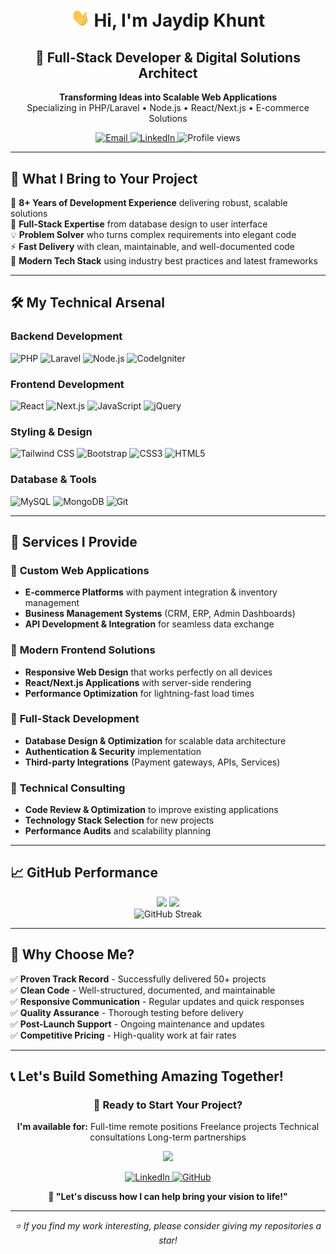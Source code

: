 <h1 align="center">
  <img src="https://raw.githubusercontent.com/ABSphreak/ABSphreak/master/gifs/Hi.gif" width="30"> 
  Hi, I'm Jaydip Khunt
</h1>

<h2 align="center">🚀 Full-Stack Developer & Digital Solutions Architect</h2>

<p align="center">
  <strong>Transforming Ideas into Scalable Web Applications</strong><br>
  Specializing in PHP/Laravel • Node.js • React/Next.js • E-commerce Solutions
</p>

<p align="center">
  <a href="mailto:jaydipkhunt90@gmail.com">
    <img alt="Email" src="https://img.shields.io/badge/💼%20Hire%20Me-jaydipkhunt90%40gmail.com-EA4335?style=for-the-badge&logo=gmail&logoColor=white">
  </a>
  <a href="https://www.linkedin.com/in/jaydip-khunt-658697142/" target="_blank">
    <img alt="LinkedIn" src="https://img.shields.io/badge/Connect-LinkedIn-0A66C2?style=for-the-badge&logo=linkedin&logoColor=white">
  </a>
  <img alt="Profile views" src="https://komarev.com/ghpvc/?username=jaydip-khunt&style=for-the-badge&color=brightgreen&label=Profile+Views">
</p>

---

## 💼 What I Bring to Your Project

🎯 **8+ Years of Development Experience** delivering robust, scalable solutions  
🚀 **Full-Stack Expertise** from database design to user interface  
💡 **Problem Solver** who turns complex requirements into elegant code  
⚡ **Fast Delivery** with clean, maintainable, and well-documented code  
🔧 **Modern Tech Stack** using industry best practices and latest frameworks  

---

## 🛠️ My Technical Arsenal

### **Backend Development**
<p>
  <img src="https://img.shields.io/badge/PHP-777BB4?style=for-the-badge&logo=php&logoColor=white" alt="PHP">
  <img src="https://img.shields.io/badge/Laravel-FF2D20?style=for-the-badge&logo=laravel&logoColor=white" alt="Laravel">
  <img src="https://img.shields.io/badge/Node.js-339933?style=for-the-badge&logo=nodedotjs&logoColor=white" alt="Node.js">
  <img src="https://img.shields.io/badge/CodeIgniter-EF4223?style=for-the-badge&logo=codeigniter&logoColor=white" alt="CodeIgniter">
</p>

### **Frontend Development**
<p>
  <img src="https://img.shields.io/badge/React-61DAFB?style=for-the-badge&logo=react&logoColor=black" alt="React">
  <img src="https://img.shields.io/badge/Next.js-000000?style=for-the-badge&logo=nextdotjs&logoColor=white" alt="Next.js">
  <img src="https://img.shields.io/badge/JavaScript-F7DF1E?style=for-the-badge&logo=javascript&logoColor=black" alt="JavaScript">
  <img src="https://img.shields.io/badge/jQuery-0769AD?style=for-the-badge&logo=jquery&logoColor=white" alt="jQuery">
</p>

### **Styling & Design**
<p>
  <img src="https://img.shields.io/badge/Tailwind_CSS-38B2AC?style=for-the-badge&logo=tailwind-css&logoColor=white" alt="Tailwind CSS">
  <img src="https://img.shields.io/badge/Bootstrap-563D7C?style=for-the-badge&logo=bootstrap&logoColor=white" alt="Bootstrap">
  <img src="https://img.shields.io/badge/CSS3-1572B6?style=for-the-badge&logo=css3&logoColor=white" alt="CSS3">
  <img src="https://img.shields.io/badge/HTML5-E34F26?style=for-the-badge&logo=html5&logoColor=white" alt="HTML5">
</p>

### **Database & Tools**
<p>
  <img src="https://img.shields.io/badge/MySQL-4479A1?style=for-the-badge&logo=mysql&logoColor=white" alt="MySQL">
  <img src="https://img.shields.io/badge/MongoDB-47A248?style=for-the-badge&logo=mongodb&logoColor=white" alt="MongoDB">
  <img src="https://img.shields.io/badge/Git-F05032?style=for-the-badge&logo=git&logoColor=white" alt="Git">
</p>

---

## 🎯 Services I Provide

### 🏢 **Custom Web Applications**
- **E-commerce Platforms** with payment integration & inventory management
- **Business Management Systems** (CRM, ERP, Admin Dashboards)
- **API Development & Integration** for seamless data exchange

### 🎨 **Modern Frontend Solutions**
- **Responsive Web Design** that works perfectly on all devices
- **React/Next.js Applications** with server-side rendering
- **Performance Optimization** for lightning-fast load times

### 🔧 **Full-Stack Development**
- **Database Design & Optimization** for scalable data architecture
- **Authentication & Security** implementation
- **Third-party Integrations** (Payment gateways, APIs, Services)

### 🚀 **Technical Consulting**
- **Code Review & Optimization** to improve existing applications
- **Technology Stack Selection** for new projects
- **Performance Audits** and scalability planning

---

## 📈 GitHub Performance

<div align="center">
  <img height="180em" src="https://github-readme-stats.vercel.app/api?username=jaydip-khunt&show_icons=true&theme=github_dark&hide_border=true&count_private=true"/>
  <img height="180em" src="https://github-readme-stats.vercel.app/api/top-langs/?username=jaydip-khunt&layout=compact&theme=github_dark&hide_border=true"/>
</div>

<div align="center">
  <img src="https://streak-stats.demolab.com?user=jaydip-khunt&theme=github-dark-blue&hide_border=true" alt="GitHub Streak"/>
</div>

---

## 🌟 Why Choose Me?

✅ **Proven Track Record** - Successfully delivered 50+ projects  
✅ **Clean Code** - Well-structured, documented, and maintainable  
✅ **Responsive Communication** - Regular updates and quick responses  
✅ **Quality Assurance** - Thorough testing before delivery  
✅ **Post-Launch Support** - Ongoing maintenance and updates  
✅ **Competitive Pricing** - High-quality work at fair rates  

---

## 📞 Let's Build Something Amazing Together!

<div align="center">

### 🚀 Ready to Start Your Project?

**I'm available for:**
 Full-time remote positions
 Freelance projects
 Technical consultations
 Long-term partnerships

<p>
  <a href="mailto:jaydipkhunt90@gmail.com">
    <img src="https://img.shields.io/badge/📧%20Email%20Me-jaydipkhunt90%40gmail.com-EA4335?style=for-the-badge&logo=gmail&logoColor=white">
  </a>
</p>

<p>
  <a href="https://www.linkedin.com/in/jaydip-khunt-658697142/" target="_blank">
    <img src="https://raw.githubusercontent.com/danielcranney/readme-generator/main/public/icons/socials/linkedin.svg" width="32" height="32" alt="LinkedIn" />
  </a>
  <a href="https://www.github.com/jaydip-khunt" target="_blank">
    <img src="https://raw.githubusercontent.com/danielcranney/readme-generator/main/public/icons/socials/github.svg" width="32" height="32" alt="GitHub" />
  </a>
</p>

**💬 "Let's discuss how I can help bring your vision to life!"**

</div>

---

<div align="center">
  <i>⭐ If you find my work interesting, please consider giving my repositories a star!</i>
</div>
